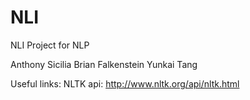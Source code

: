 # NLI
NLI Project for NLP

Anthony Sicilia
Brian Falkenstein
Yunkai Tang

Useful links:
NLTK api: http://www.nltk.org/api/nltk.html
